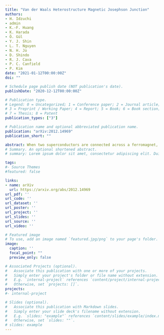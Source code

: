 ```yaml
---
title: "Van der Waals Heterostructure Magnetic Josephson Junction"
authors: 
- H. Idzuchi
- admin
- K.-F. Huang
- K. Harada
- Ö. Gül
- Y. J. Shin
- L. T. Nguyen
- N. H. Jo
- D. Shindo
- R. J. Cava
- P. C. Canfield
- P. Kim
date: "2021-01-12T00:00:00Z"
doi: ""

# Schedule page publish date (NOT publication's date).
publishDate: "2020-12-12T00:00:00Z"

# Publication type.
# Legend: 0 = Uncategorized; 1 = Conference paper; 2 = Journal article;
# 3 = Preprint / Working Paper; 4 = Report; 5 = Book; 6 = Book section;
# 7 = Thesis; 8 = Patent
publication_types: ["3"]

# Publication name and optional abbreviated publication name.
publication: "arXiv:2012.14969"
publication_short: ""

abstract: When two superconductors are connected across a ferromagnet, the spin configuration of the transferred Cooper pairs can be modulated due to magnetic exchange interaction. The resulting supercurrent can reverse its sign across the Josephson junction (JJ). Here we demonstrate Josephson phase modulation in van der Waals heterostructures when Cooper pairs from superconducting NbSe2 tunnel through atomically thin magnetic insulator (MI) Cr2Ge2Te6. Employing a superconducting quantum interference device based on MI JJs, we probe a doubly degenerate non-trivial JJ phase (ϕ) originating from the magnetic barrier. This ϕ-phase JJ is formed by momentum conserving tunneling of Ising Cooper pairs across magnetic domains in the Cr2Ge2Te6 barrier. The doubly degenerate ground states in MI JJs provide a two-level quantum system that can be utilized as a new disipationless component for superconducting quantum devices, including phase batteries, memories, and quantum Ratchets. 
# Summary. An optional shortened abstract.
# summary: Lorem ipsum dolor sit amet, consectetur adipiscing elit. Duis posuere tellus ac convallis placerat. Proin tincidunt magna sed ex sollicitudin condimentum.

tags:
#- Source Themes
#featured: false

links:
- name: arXiv
  url: https://arxiv.org/abs/2012.14969
url_pdf: ''
url_code: ''
url_dataset: ''
url_poster: ''
url_project: ''
url_slides: ''
url_source: ''
url_video: ''

# Featured image
# To use, add an image named `featured.jpg/png` to your page's folder. 
image:
  caption: ''
  focal_point: ""
  preview_only: false

# Associated Projects (optional).
#   Associate this publication with one or more of your projects.
#   Simply enter your project's folder or file name without extension.
#   E.g. `internal-project` references `content/project/internal-project/index.md`.
#   Otherwise, set `projects: []`.
projects:
#- internal-project

# Slides (optional).
#   Associate this publication with Markdown slides.
#   Simply enter your slide deck's filename without extension.
#   E.g. `slides: "example"` references `content/slides/example/index.md`.
#   Otherwise, set `slides: ""`.
# slides: example
---
```

